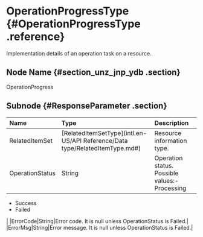 # OperationProgressType {#OperationProgressType .reference}

Implementation details of an operation task on a resource.

## Node Name {#section_unz_jnp_ydb .section}

OperationProgress

## Subnode {#ResponseParameter .section}

|Name|Type|Description|
|:---|:---|:----------|
|RelatedItemSet|[RelatedItemSetType](intl.en-US/API Reference/Data type/RelatedItemType.md#)|Resource information type.|
|OperationStatus|String|Operation status. Possible values:-   Processing
-   Success
-   Failed

|
|ErrorCode|String|Error code. It is null unless OperationStatus is Failed.|
|ErrorMsg|String|Error message. It is null unless OperationStatus is Failed.|


